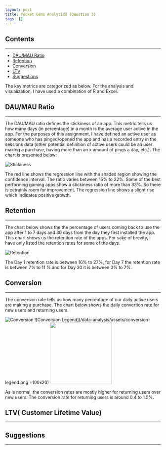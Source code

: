```yaml
---
layout: post
title: Pocket Gems Analytics (Question 3)
tags: []
---
```


## Contents
---

* [DAU/MAU Ratio](#dau-mau-ratio)
* [Retention](#retention)
* [Conversion](#conversion)
* [LTV](#ltv)
* [Suggestions](#suggestions)


The key metrics are categorized as below. For the analysis and visualization, I have used a combination of R and Excel.

## DAU/MAU Ratio
---

The DAU/MAU ratio defines the stickiness of an app. This metric tells us how many days (in percentage) in a month is the average user active in the app. For the purposes of this assignment, I have defined an active user as someone who has pinged/opened the app and has a recorded entry in the sessions data (other potential definition of active users could be an user making a purchase, having more than an x amount of pings a day, etc.). The chart is presented below:

![Stickiness](/data-analysis/assets/stickiness.png)

The red line shows the regression line with the shaded region showing the confidence interval. The ratio varies between 15% to 22%. Some of the best performing gaming apps show a stickiness ratio of more than 33%. So there is cetrainly room for improvement. The regression line shows a slight rise which indicates positive growth.


## Retention
---
The chart below shows the the percentage of users coming back to use the app after 1 to 7 days and 30 days from the day they first installed the app. This chart shows us the retention rate of the apps. For sake of brevity, I have only listed the retention rates for some of the days.

![Retention](/data-analysis/assets/retention-chart-short.png)

The Day 1 retention rate is between 16% to 27%, for Day 7 the retention rate is between 7% to 11 % and for Day 30 it is between 3% to 7%.


## Conversion
---

The conversion rate tells us how many percentage of our daily active users are making a purchase. The chart below shows the daily convertion rate for new users and returning users. 

![Conversion](/data-analysis/assets/conversion-rate-pg.png)
![Conversion Legend](/data-analysis/assets/conversion-legend.png =100x20)
<img src="/data-analysis/assets/conversion-legend.png" width="200">

As is normal, the conversion rates are mostly higher for returning users over new users. The conversion rate for returning users is around 0.4 to 1.5%.


## LTV( Customer Lifetime Value)
---



## Suggestions
---

~~~ r
~~~




